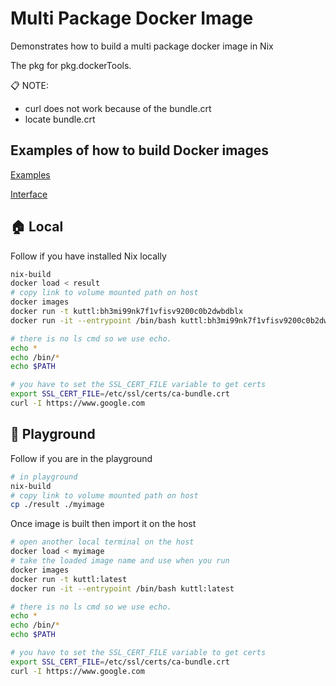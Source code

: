 # Multi Package Docker Image

Demonstrates how to build a multi package docker image in Nix

The pkg for pkg.dockerTools.

📋 NOTE:

* curl does not work because of the bundle.crt
* locate bundle.crt

## Examples of how to build Docker images

[Examples](https://github.com/NixOS/nixpkgs/blob/master/pkgs/build-support/docker/examples.nix)  

[Interface](https://github.com/NixOS/nixpkgs/blob/master/pkgs/build-support/docker/default.nix)

## 🏠 Local

Follow if you have installed Nix locally

```sh
nix-build
docker load < result
# copy link to volume mounted path on host
docker images
docker run -t kuttl:bh3mi99nk7f1vfisv9200c0b2dwbdblx
docker run -it --entrypoint /bin/bash kuttl:bh3mi99nk7f1vfisv9200c0b2dwbdblx

# there is no ls cmd so we use echo.
echo *
echo /bin/*
echo $PATH

# you have to set the SSL_CERT_FILE variable to get certs
export SSL_CERT_FILE=/etc/ssl/certs/ca-bundle.crt
curl -I https://www.google.com
```

## 🛝 Playground

Follow if you are in the playground

```sh
# in playground
nix-build
# copy link to volume mounted path on host
cp ./result ./myimage
```

Once image is built then import it on the host  

```sh
# open another local terminal on the host
docker load < myimage
# take the loaded image name and use when you run
docker images
docker run -t kuttl:latest    
docker run -it --entrypoint /bin/bash kuttl:latest    

# there is no ls cmd so we use echo.
echo *
echo /bin/*
echo $PATH

# you have to set the SSL_CERT_FILE variable to get certs
export SSL_CERT_FILE=/etc/ssl/certs/ca-bundle.crt
curl -I https://www.google.com
```
